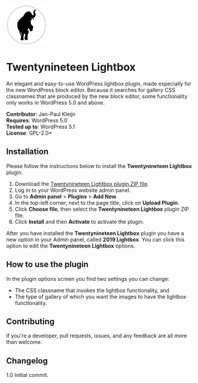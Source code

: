 ![Biggee](mascotte_small.png)

# Twentynineteen Lightbox
An elegant and easy-to-use WordPress lightbox plugin, made especially for the new WordPress block editor. Because it searches for gallery CSS classnames that are produced by the new block editor, some functionality only works in WordPress 5.0 and above.

**Contributor**: Jan-Paul Kleijn  
**Requires**: WordPress 5.0  
**Tested up to**: WordPress 5.1  
**License**: GPL-2.0+

## Installation
Please follow the instructions below to install the **Twentynineteen Lightbox** plugin.

1. Download the [Twentynineteen Lightbox plugin ZIP file](https://github.com/JanPaulKleijn/biggee-twentynineteen-lightbox/archive/master.zip).
2. Log in to your WordPress website admin panel.
3. Go to **Admin panel** > **Plugins** > **Add New**.
4. In the top-left corner, next to the page title, click on **Upload Plugin**.
5. Click **Choose file**, then select the **Twentynineteen Lightbox** plugin ZIP file.
6. Click **Install** and then **Activate** to activate the plugin.

After you have installed the **Twentynineteen Lightbox** plugin you have a new option in your Admin panel, called **2019 Lightbox**. You can click this option to edit the **Twentynineteen Lightbox** options.

## How to use the plugin
In the plugin options screen you find two settings you can change:
- The CSS classname that invokes the lightbox functionality, and
- The type of gallery of which you want the images to have the lightbox functionality.

## Contributing
If you're a developer, pull requests, issues, and any feedback are all more than welcome.

## Changelog
1.0 Initial commit.
